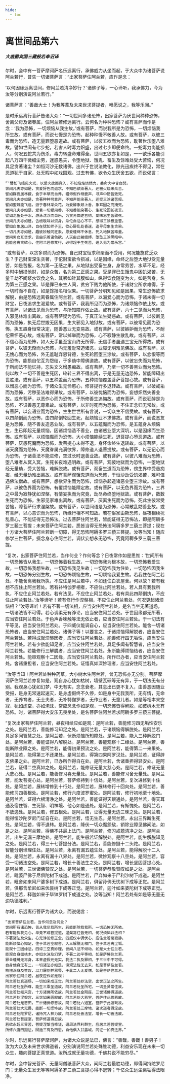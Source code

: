 ```yaml
---
hide:
  - toc
---
```


# **离世间品第六**

##### 大唐罽宾国三藏般若奉诏译

尔时，会中有一菩萨摩诃萨名乐远离行，承佛威力从坐而起，于大众中为诸菩萨说阿兰若行，普告一切诸菩萨言：“出家菩萨住阿兰若，应作是念：

‘以何因缘远离世间，修阿兰若清净妙行？’诸佛子等，一心谛听，我承佛力，今为汝等分别演说阿兰若行。”

诸菩萨言：“善哉大士！为我等辈及未来世求菩提者，唯愿说之，我等乐闻。”

是时乐远离行菩萨告诸大众：“一切世间多诸恐怖，出家菩萨为厌世间种种恐怖，舍离父母及诸眷属，住阿兰若修远离行。云何名为种种恐怖？或有菩萨而作是念：‘我为恐怖，一切烦恼从我生故。’或有菩萨，而说我所是为恐怖，一切烦恼我所生故。或有菩萨，而说七慢是为恐怖，起种种慢不敬善人故。或有菩萨，以彼三毒而为恐怖，造无量罪堕恶道故。或有菩萨，以彼五欲而为恐怖，耽著世乐堕八难故。譬如世间有七步蛇，若害人时毒力炽盛，出过七步即便命终。一蛇毒力尚能损人，何况五蛇共为伤杀，毒力转盛命难得全。世间五欲亦复如是，一一欲乐各能引起八万四千微细尘劳，迷惑愚夫，令堕地狱、饿鬼、畜生及馀难处受大苦恼，何况具足贪著诸尘？如恒河沙无数诸佛，出兴于世说法教化，隙光迅疾终不得见，常在恶道犹于自家，处无睱中如戏园观。过去有佛，欲令众生厌舍五欲，而说偈言：
```
“‘譬如飞蛾见火光，以爱火故而竞入，不知焰炷烧然力，委命火中甘自焚。
世间凡夫亦如是，贪爱好色而追求，不知色欲染著人，还被火烧来众苦。
譬如群鹿居林薮，食于丰草而自养，猎师假作母鹿声，寻声中箭皆致死。
世间凡夫亦如是，贪著种种可意声，不知声能染著人，还受三涂诸苦报。
譬如蜜蜂能飞远，游于春林采众花，为爱醉象颊上香，象耳因之而掩死。
世间凡夫亦如是，爱着一切受用香，不知香能染著心，生死轮回长夜苦。
譬如龙鱼处于水，游泳沈浮而自乐，为贪芳饵遂吞钩，爱味忘生皆致死。
世间凡夫亦如是，舌根耽味以资身，杀佗自活心不平，感得三涂极重苦。
譬如白象居山泽，自在犹如师子王，欲心醉乱处昏迷，追寻母象生贪染。
一切凡夫亦如是，趣彼妙触同狂象，恩爱缠绵不休息，死入地狱苦难量。
世间男女互贪求，皆由乐着诸色欲，人天由此被缠缚，堕坠三涂黑暗中。
若能舍离贪欲心，住阿兰若修梵行，必得超于生死苦，速入无为常乐宫。’
```
“或有菩萨，以贪多财而为恐怖。自己财宝恒求积聚而不受用，何况能施贫乏众生？于己财宝深生贪著，于佗财宝欲令损减，以是因缘，命终之后堕大地狱受无量苦，如是苦报，名为第一正感之果。从地狱出受畜生身，身常劳苦，水草不足，经多时中酬损他财，如是众苦，名为第二正感之果。受是罪已生饿鬼中困饥渴苦，无量千劫不闻浆水饮食之名，其咽如针其腹如山，纵得饮食随变为火，如是苦身，名为第三正感之果。毕是罪已来生人间，贫穷下贱为他所使，于诸财宝所求难得，于一切时而不自在，如是馀报名相似果。一切菩萨分明知见如是因果，常生恐怖欲求解脱，由是恐怖远离眷属住阿兰若。或有菩萨，以渴爱心而为恐怖，于诸未得一切财宝，日夜追求生渴爱故。或有菩萨，我我所见而为恐怖，为诸烦恼作依止故。或有菩萨，以诸法见而为恐怖，与所知障作依止故。或有菩萨，六十二见而为恐怖，入邪见林难出离故。或有菩萨疑为恐怖，于真正法生疑惑故。或有菩萨，以彼断见而为恐怖，执无后世拨无因果，生大邪见入地狱故。或有菩萨，以彼常见而为恐怖，执五趣身恒常决定，随善恶业无变易故。或有菩萨，以彼嫉妒而为恐怖，不耐佗荣怀恶心故。或有菩萨，常以掉举而为恐怖，心不寂静生散乱故。或有菩萨，以不信心而为恐怖，如人无手虽至宝山终无所得，无信手者虽遇三宝无所得故。或有菩萨，以彼无惭而为恐怖，内无羞耻常造诸恶，业障无明难见佛故。或有菩萨，以无愧心而为恐怖，外无羞耻弃恩背德，生死轮回堕三涂故。或有菩萨，以忿恨等而为恐怖，能损自佗互为怨结，于多劫中障佛道故。或有菩萨，以彼忘失而为恐怖，于所闻法不能忆持，忘失文义增愚痴故。或有菩萨，乃至一切不善黑业而为恐怖。何以故？一切不善是生死因，轮转三界不得出离，于是无量无边恐怖，皆能障碍出世胜法。或有菩萨，以五种盖而为恐怖，五种烦恼覆盖菩萨菩提心故。或有菩萨，以憎恶心而为恐怖，于诸众生无怜愍心，修菩提行多退转故。或有菩萨，以破戒垢而为恐怖，污秽圣法难得果故。或有菩萨，以彼忧恼而为恐怖，妄想炽然失善业故。或有菩萨，以恶作心而为恐怖，于所修善生追悔故。或有菩萨，而说狂醉是为恐怖，不识善恶无尊卑故。或有菩萨，以非时死而为恐怖，不住正念归无常故。或有菩萨，以妄语业而为恐怖，生生世世所有言说，一切众生不信受故。或有菩萨，以四颠倒而为恐怖，由四颠倒轮回生死，起烦恼业不求佛故。或有菩萨，而说恶友是为恐怖，随不善友造恶业故。或有菩萨，以五蕴魔而为恐怖，是五蕴身从烦恼生，生已即起无量烦恼，因诸烦恼造不善业，由诸惑业堕大深坑，以是因缘而生恐怖。或有菩萨，以烦恼魔而为恐怖，大小烦恼能续生死，退菩提心堕恶道故。或有菩萨，厌患死魔而为恐怖，发菩提心未得不退，身坏命终生退转故。或有菩萨，以诸天魔而为恐怖，天魔眷属充满欲界，障修道人退菩提故。或有菩萨，以无记心而为恐怖，于诸善法不能进修，空过长时退善业故。或有菩萨，以彼八难而为恐怖，堕八难者从冥入冥，生死长夜难遇明故。或有菩萨，观彼地狱而为恐怖，一堕地狱经无量劫，受大苦恼，难解脱故。或有菩萨，观畜生道而为恐怖，傍生界中受愚痴报，经无量劫难出离故。或有菩萨观饿鬼道而为恐怖，于恒沙劫受饥渴苦，难可值遇佛法僧故。或有菩萨，想欲界生而为恐怖，烦恼杂起造诸恶业堕三涂故。或有菩萨，以彼色界而为恐怖，有覆烦恼能障定故。或有菩萨，以无色界而为恐怖，三界之中最为寂静犹如涅槃，有情妄执而为究竟，劫尽命终堕地狱故。或有菩萨，数数生死而为恐怖，生邪见家难出离故。或有菩萨，厌离生死而为恐怖，死此生彼常受苦恼，障菩萨行求涅槃故。或有菩萨，以世间语是为恐怖，心常散乱妨善业故。或有菩萨，以心意识而为恐怖，所缘行相不可知故。若在俗家由斯恐怖，昼夜相续扰乱善心，不能证得无恐怖法。过去菩萨住阿兰若，皆能证得无恐怖法，即是阿耨多罗三藐三菩提；未来菩萨住阿兰若，悉皆当得无恐怖法阿耨多罗三藐三菩提；现在十方诸大菩萨住阿兰若断一切障，得无恐怖阿耨多罗三藐三菩提。汝等当知！随应修学三世菩萨，摄念身心住阿兰若，调伏妄想永无恐怖，究竟阿耨多罗三藐三菩提。

“复次，出家菩萨住阿兰若，当作何业？作何等念？日夜常作如是思惟：‘世间所有一切恐怖皆从我生，一切恐怖着我生故，一切恐怖我为根本故，一切恐怖我爱生故，一切恐怖我想生故，一切恐怖我见生故；一切恐怖我为住处，一切恐怖因我生故，一切恐怖分别生故，一切恐怖烦恼生故，一切烦恼我爱生故。若我住在阿兰若处，不能舍离我我所执，不应住是阿兰若中，不如还住白衣屋舍。何以故？若有我想不应住止阿兰若处。若有补特伽罗相者，不应住止阿兰若处。若人具有我我所执，不应住止阿兰若处。若有法见，不应住止阿兰若处。若有具此四颠倒执，不应住止阿兰若处。’汝等谛听！若有修行作涅槃相，不应住止阿兰若处，何况更起诸烦恼相？“汝等谛听！若有不著一切法相，应当安住阿兰若处，是名当坐无著道场，一切诸法皆不可得。若心调柔无有诤论，应当安住阿兰若处。于世因缘都无所著，应当安住阿兰若处。于色声香味触等法无依止者，应当安住阿兰若处。于一切法有平等见，应当安住阿兰若处。于四威仪能调自心，应当安住阿兰若处。能舍一切诸恐怖者，应当安住阿兰若处。诸佛子等！以要言之，于诸烦恼得解脱者，应当安住阿兰若处。若得成就涅槃因者，应当安住阿兰若处。能善修行四无垢性，应当安住阿兰若处。若有少欲能知足者，应当安住阿兰若处。具足多闻有智慧者，应当安住阿兰若处。若能修行三解脱者，应当安住阿兰若处。永断能缚烦恼结者，应当安住阿兰若处。能审观察十二因缘，应当安住阿兰若处。所作已办者，应当安住阿兰若处。舍诸重担者，应当安住阿兰若处。证悟真如深妙理者，应当安住阿兰若处。

“汝等当知！阿兰若处种种药草，大小树木生阿兰若，曾无恐怖亦无分别。菩萨摩诃萨住阿兰若亦复如是，观自身心犹如枯树，墙壁瓦砾等无有异，于一切法无有分别。我观身心犹如幻梦，中无有实，念念衰老，其息出已更不复入，由善恶因随业受报，是身无常速起速灭，是身虚假终不久停，如是身中无我我所，无有情，无命者，无养育者，无士夫者，无补特伽罗者，无作业者，无童儿者。如是等相本来空寂，犹如虚空，亦如泡沫，常应念念作如是观，一切恐怖皆得解脱，如彼树木无有恐怖。时，诸菩萨得大安乐无畏坐处，是名菩萨住阿兰若求阿耨多罗三藐三菩提。

“复次出家菩萨住阿兰若，昼夜相续应如是观：是阿兰若，善能修习四无垢性安乐之处。是阿兰若，善能修习知足之处。是阿兰若，于诸烦恼得解脱处。是阿兰若，具足多闻智慧之处。是阿兰若，伏断烦恼所知障处。是阿兰若，能入三种解脱门处。是阿兰若，善能证得八解脱处。是阿兰若，善能观察十二缘处。是阿兰若，善能断除业障之处。是阿兰若，能得初果预流之处。是阿兰若，能得第二一来果处。是阿兰若，能得第三不还果处。是阿兰若，得第四果阿罗汉处。是阿兰若，证得辟支佛果之处。是阿兰若，已办所作得自在处。是阿兰若，舍诸重担得轻安处。是阿兰若，证得二空真如之处。是阿兰若，能修证无量大慈心处。是阿兰若，修证无量大悲心处。是阿兰若，能善修习喜无量处。是阿兰若，善能修习舍无量处。是阿兰若，能发菩提心处。是阿兰若，菩萨修持到十信处。是阿兰若，复次进修到十住处。是阿兰若，展转增修到十行处。是阿兰若，展转修行十回向处。是阿兰若，善能修习四善根处。是阿兰若，修行六度波罗蜜处。是阿兰若，修行初地至十地处。是阿兰若，证得六根清净之处。是阿兰若，善能证得天眼通处。是阿兰若，得天耳通及宿住智、生死智、明神境、他心如是通处。是阿兰若，有惭愧处。是阿兰若，不放逸处。是阿兰若，修五根处。是阿兰若，证得无量无边三昧之处。是阿兰若，能得恒沙陀罗尼门证自在处。是阿兰若，悟无生忍。是阿兰若，永出三界断生死处。是阿兰若，得不退转。是阿兰若，降伏一切众魔怨敌，销除业障见佛闻法，如是之处。是阿兰若，得佛不共最上法门。是阿兰若，修习戒蕴清净之处。是阿兰若，出生无漏三摩地处。是阿兰若，能生般若证解脱处。是阿兰若，能生解脱知见之处。是阿兰若，得三十七菩提分法。是阿兰若，善能修摄十二头陀。是阿兰若，智能分别谛理住处。是阿兰若，永离有漏五蕴生处。是阿兰若，能得解脱十二入处。是阿兰若，永离有漏十八界处。是阿兰若，微妙观察十八空处。是阿兰若，容受一切诸法空处。是阿兰若，增长十善法生之处。是阿兰若，增长坚固菩提心处。是阿兰若，三世诸佛赞叹之处。是阿兰若，一切菩萨恭敬赞叹如是之处。是阿兰若，毗婆尸佛于尼俱陀树下成道。是阿兰若，尸弃如来于尸利沙树下成道。是阿兰若，毗舍如来阿尸婆多树下成道。是阿兰若，俱留孙佛无忧树下成等正觉。是阿兰若，俱那含牟尼如来优昙树下成等正觉。是阿兰若，迦叶如来婆陀树下成等正觉。是阿兰若，释迦如来于毕钵罗树下成道之处。汝等当知！阿兰若处有如是等无量无边功德胜利。”

尔时，乐远离行菩萨为诸大众，而说偈言：
```
“出家菩萨住兰若，当作何念及何业？
世间所有诸恐怖，皆从我见我所生，若能断除我我所，一切恐怖无所依，
若有能执我见心，毕竟不成菩提道，涅槃常住皆无相，何况烦恼非法相？
不著诸法及众生，心无诤论修正念，四威仪中调伏心，应住兰若常寂静。
能断烦恼心知足，住于兰若空寂舍。入三解脱无相门，住于兰若离尘垢。
能观十二因缘法，四谛二空真妙理，世间八法不倾动，如是大士住兰若。
能观自身如枯木，亦如水沫及幻梦，不著二边平等相，如是萨埵住兰若。
罪业缠缚无常身，本来虚假元无实，我法二执及罪相，于三世中不可得。
自身他身无有二，一切诸法亦如是，谛观法性无去来，如是菩萨住兰若。
栴檀涂身及赞叹，以刀屠割并骂辱，于此二人无爱憎，如是菩萨住兰若。
出家乐住阿兰若，昼夜应作如是观：
阿兰若处真道场，一切如来成正觉。阿兰若处妙法空，出世正法之所生。
阿兰若处圣所尊，能生三乘圣道故。阿兰若处圣所宅，一切圣贤常住故。
阿兰若处如来宫，十方诸佛所依故。阿兰若处金刚座，三世诸佛得道故。
阿兰若处涅槃宫，三世如来圆寂故。阿兰若处大慈室，菩萨住此修慈故。
阿兰若处是悲田，三世诸佛修悲故。阿兰若处六通室，菩萨于此游戏故。
阿兰若处大无畏，能断一切恐怖故。阿兰若处三摩地，诸求道者得定故。
阿兰若处陀罗尼，诸持咒人神力故。阿兰若处善法堂，增长一切善法故。
阿兰若处菩提室，菩萨修道得忍故。
若欲永超三界苦，菩提涅槃当修证，遍周法界利群生，应居兰若菩提室。
所修六度四摄法，回施三有及四恩，自他俱入甘露城，同证一如真法界。”
```
尔时，乐远离行菩萨摩诃萨，为诸大众说是法已，佛言：“善哉，善哉！善男子！汝为大众及未来世求佛道者，分别演说阿兰若处殊胜功德，利益安乐现在未来一切众生，趣向菩提正真觉道。汝所成就无量功德，千佛共说不能穷尽。”

尔时，会中智光菩萨、无量阿僧祇菩萨大众，闻阿兰若最胜功德，即得闻持陀罗尼门；无量众生发无等等阿耨多罗三藐三菩提心得不退转；千亿众生远尘离垢得法眼净。

